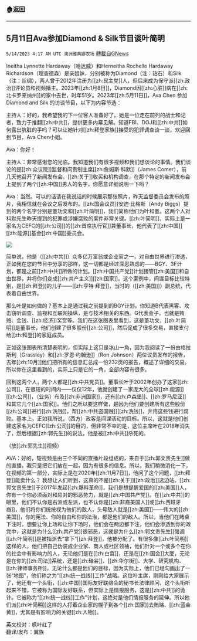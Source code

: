 ###  [:house:返回](README.md)
---


## 5月11日Ava参加Diamond & Silk节目谈叶简明
`5/14/2023 4:17 AM UTC 澳洲雅典娜农场` [轉載自GNews](https://gnews.org/articles/1298915)

Ineitha Lynnette Hardaway（哈达威）和Herneitha Rochelle Hardaway Richardson（理查德森）是亲姐妹，分别被称为Diamond（注：钻石）和Silk（注：丝绸），两人曾于2012年注册为[[zh:民主党]]人，但后来成为保守派[[zh:政治]]评论员和视频播主。2023年[[zh:1月8日]]，Diamond因[[zh:心脏]]病在[[zh:北卡罗来纳州]]的家中去世，时年51岁。2023年[[zh:5月11日]]，Ava Chen 参加Diamond and Silk 的访谈节目，以下为内容节选：

主持人：好的，我希望我的下一位客人准备好了。她是一位走在前列的战士和记者，致力于推翻[[zh:中共]]，提供更多内幕见解。知道FBI、DOJ和[[zh:中共]]如何露出肮脏的手吗？可以让她针对[[zh:拜登家族]]接受的犯罪调查谈一谈，欢迎回到节目，Ava Chen小姐。

Ava：你好！

主持人：非常感谢您的光临。我知道我们有很多视频和我们想谈论的事情。我们谈论的是[[zh:众议院]]监督和问责制主席[[zh:詹姆斯·科默]]（James Comer），前几天他召开了新闻发布会。[[zh:关于]]收买和机构调查，在那个特定的新闻发布会上提到了两个[[zh:中国]]男人的名字，你愿意详细说明一下吗？

Ava：当然。可以的话请在我说话的时候展示那张照片，昨天监督委员会发布的照片，我相信就在会议之后发布的。[[zh:国会议员]]安迪·比格斯（Andy Biggs）提到的两个名字分别是董功文和[[zh:叶简明]]，我们简称他们为叶和董。这两个人对科默先生昨天提到的犯罪或涉嫌腐败的案件非常关键。[[zh:叶简明]]，实际上是一家名为CEFC的[[zh:公司]]的[[zh:首席执行官]]兼董事长，他代表了[[zh:中国]][[zh:能源]]基金[[zh:中国]]委员会。

![](https://ipfs.gnews.org/ipfs/QmRjxQrF1xJpGGvg5kC51EjNj64ATjdRzFVWsyY9adLuVQ?filename=dad2fdfa-fb23-448a-94c8-c51969bf8aad.jpg)


简单说，他是（[[zh:中共]]）众多亿万富翁或企业家之一，对自由世界进行渗透，正如我在您的节目中分享的那样，这一切都是经过深思熟虑的——BGY、3F计划，都是之前[[zh:中共]]所做的计划。[[zh:中国共产党]]计划接管[[zh:美国]]和自由世界，并将你们变成[[zh:共产主义]][[zh:国家]]。这个案例中，间谍目标比较特别，是[[zh:拜登]]的儿子——[[zh:亨特·拜登]]，当时的（[[zh:美国]]）副总统，代表着自由世界。

那么叶是如何做的？基本上是通过我之前提到的BGY计划，你知道B代表黑客、攻击窃听调查、监视和互联网操纵，是与技术相关的东西。G代表金子，也就是贿赂、金钱、[[zh:经济]]奖赏等。我们在这张图表里看到，这是董功文，[[zh:叶简明]]是董事长，他们创建了很多股份[[zh:公司]]，然后促成了很多交易，直接支付给[[zh:拜登]]的家庭成员。

正如这张图表所清楚表明的，但实际上这只是冰山一角，因为我阅读了一份由格拉斯利（Grassley）和[[zh:罗恩·约翰逊]]（Ron Johnson）两位议员发布的报告，去年[[zh:10月]]他们把所有的信息汇总成一份232页的报告，概述了详细的交易。所以你在这里看到的，实际上只是它的一角，全部内容有很多。

回到这两个人，两个人都是[[zh:中共党员]]。董事长叶于2002年创办了这家[[zh:公司]]，在很短的时间内——仅仅12年，他就创建了一家庞大的全球[[zh:能源]][[zh:公司]]，（业务）布及[[zh:非洲国家]]，还有[[zh:卢森堡]]、[[zh:罗马尼亚]]和其它几个[[zh:国家]]。他们之所以要这样做，是因为他们要创建所有这些股份[[zh:公司]]进行[[zh:洗钱]]，帮[[zh:中共盗国贼]][[zh:洗钱]]，并用这些钱进行腐败。基本上，正如我所说，（西方）政客是间谍活动的目标。所以，这就是他们创建这家名为CEFC[[zh:公司]]的目的，但非常不幸的是，这位主席叶在2018年消失了，然后根据[[zh:郭先生]]的说法，他是被[[zh:中共]]杀死的。

（放[[zh:郭先生]]视频）

AVA：好的，短视频是由三个不同的直播片段组成的，来自于[[zh:郭文贵先生]]做的直播，我只是把它们放在一起，因为有很多的信息。所以，我们稍微消化一下，在视频的第一部分，实际上是在2020年[[zh:11月7日]]，他问了这个问题，[[zh:拜登]]能卖什么？ 我想让人们听到，这真的不是[[zh:关于]][[zh:政治]]选边站。[[zh:郭文贵先生]]于2017年发起[[zh:爆料革命]]，我们是想提醒爱国的[[zh:美国]]人，你有一个你必须面对和应对的邪恶势力，就是[[zh:中国共产党]]。在[[zh:中共]]的眼里，他们不认你是右派或左派，也不认你是[[zh:非裔美国人]]或[[zh:西班牙裔]]，他们将你们统统视为他们的敌人，头号敌人就是[[zh:美国]]——伟大的[[zh:美国]]，你的宪法、你的自由和你的法治，都是他们的敌人。所以，当他们在赌桌下注时，想要让你上场和让你下场时，他们会在两边都下注，他们会渗透到你的政党中，这就是为什么[[zh:共产党]]很邪恶，这就是为什么[[zh:郭文贵先生]]强调[[zh:叶简明]]是被指派去“拿下”[[zh:拜登]]，他被分配了。有很多像[[zh:叶简明]]这样的人，他们把自己伪装成企业家、商人或社区领袖，他们针对一个或多个在你的社会中有影响力的人，无论他们是在[[zh:白宫]]，还是在[[zh:国会]]大厦，无论是在你的[[zh:司法]]系统，还是[[zh:硅谷]]、[[zh:华尔街]]、大学、研究机构、[[zh:律师事务所]]，无论什么都是他们的目标，因为实际上，他们已经勾画出了一张“地图”，他们称之为“[[zh:统一战线]]工作”战略。这位叶主席，刚刚给大家展示了，他还有一个头衔，[[zh:中国]]国际友好联络会的秘书长法律顾问，这个头衔听起来不错，它被称为国际友好联系，但实际上是情报服务，这是[[zh:中共]]的诡计。它被称为“[[zh:统一战线]]工作”计划，这绝对是他们情报服务的延伸。所以他们派[[zh:叶简明]]这样的人打着企业家的幌子到各个[[zh:国家]]去贿赂、[[zh:蓝金黄]]，尤其是有影响力的关键[[zh:人物]]。

英文校对：枫叶红了  
翻译/发布：翼族
